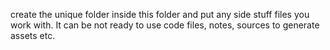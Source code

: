create the unique folder inside this folder and put any side stuff files you work with. It can be not ready to use code files, notes, sources to generate assets etc.